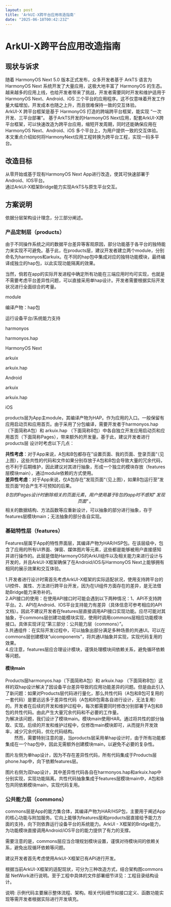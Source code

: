 ```yaml
---
layout: post
title: 'ArkUI-X跨平台应用改造指南'
date: "2025-06-18T00:42:23Z"
---
```

ArkUI-X跨平台应用改造指南
================

现状与诉求
-----

随着 HarmonyOS Next 5.0 版本正式发布，众多开发者基于 ArkTS 语言为 HarmonyOS Next 系统开发了大量应用，这极大地丰富了 HarmonyOS 的生态。越来越多的应用上线，也给开发者带来了挑战，开发者需要同时开发和维护适用于 HarmonyOS Next、Android、iOS 三个平台的应用程序。这不仅意味着开发工作量大幅增加，开发成本也随之上升，而且很难保持一致的交互体验。  
ArkUI-X 跨平台框架是基于 HarmonyOS 打造的跨端跨平台框架，能实现 “一次开发、三平台部署”。 基于ArkTS开发的HarmonyOS Next应用，配套ArkUI-X跨平台框架，可以快速改造为跨平台应用，缩短开发周期，同时还能确保应用在 HarmonyOS Next、Android、iOS 多个平台上，为用户提供一致的交互体验。  
本文重点介绍如何将HarmonyNext应用工程转换为跨平台工程，实现一码多平台。

改造目标
----

从零开始或基于现有HarmonyOS Next App进行改造，使其可快速部署于Android、IOS平台。  
通过ArkUI-X框架Bridge能力实现ArkTS与原生平台交互。

方案说明
----

依据分层架构设计理念，分三部分阐述。

### 产品定制层（products）

由于不同操作系统之间的数据平台差异等客观原因，部分功能基于各平台的独特能力来实现不可避免。基于此，在products层，建议开发者建立两个module，分别命名为harmonyos和arkuix。在不同的hap包中集成对应的独特功能模块，最终编译成独立的hap包，以此实现功能隔离的效果。

当然，倘若在app的实际开发进程中确定所有功能在三端应用时均可实现，也就是不需要考虑平台差异性问题，可以直接采用单hap设计。开发者需要根据实际开发状况进行全面综合的考量。

module

编译产物：hap包

运行设备平台/系统能力支持

harmonyos

harmonyos.hap

HarmonyOS Next

arkuix

arkuix.hap

Android

arkuix

arkuix.hap

iOS

products层为App主module，其编译产物为HAP。作为应用的入口。一般保留有应用启动页和应用首页。由于采用了分包编译，需要开发者于harmonyos.hap（下面简称A包）和 arkuix.hap （下面简称B包）中各自独立开发应用启动页和应用首页（下面简称Pages），带来额外的开发量。基于此，建议开发者进行 products层 设计时考虑以下几点：

**共性考虑**：对于App来说，A包和B包都存在”设置页面、我的页面、登录页面“（见上图），这些共性的代码和文件如果分别存放于A包和B包会导致大量的冗余代码，也不利于后期维护，因此建议对其进行抽象，形成一个独立的模块存放（features层模块main），通过module依赖的方式使用。  
**差异性考虑**：对于App来说，仅A包存在”发现页面“（见上图），如果B包运行至”发现页面“时会产生不可预知的后果。  
$$ B包的Pages设计时删除相关的页面元素，用户使用基于B包的app时不感知”发现页面“。  
$$ 相关的数据结构、方法函数等应重新设计，可以抽象的部分进行抽象，存于features层模块main；无法抽象的部分各自实现。

### 基础特性层（features）

Features层属于App的特性界面层，其编译产物为HAR/HSP包。在该层级中，包含了应用的所有UI界面、弹窗、媒体图片等元素，这些都是能够被用户直接感知并进行操作的。此层是借助HarmonyOS的ArkUI组件以及相关能力来进行设计与开发的，并且ArkUI-X框架确保了在Android/iOS与HarmonyOS Next上能够拥有相同的展示效果和交互体验。

1.开发者进行设计时需首先考虑ArkUI-X框架的实际适配状况，使用支持跨平台的UI控件、属性、方法进行跨平台开发，因为在UI组件方面存在的差异，是无法借助Bridge能力来弥补的。  
2.API接口的使用：在使用API接口时可能会遇到以下两种情况：1、API不支持跨平台。2、API在Android、IOS平台支持能力有差异（具体信息可参考相应的API文档）。因此不建议开发者在features层直接调用API接口实现功能。应尽可能对其抽象，于commons层创建功能模块实现，使用时调用commons层相应功能模块接口。具体实现详见“第三部分：公共能力层（commons）”。  
3.共通组件：在实际开发过程中，可以抽象出部分满足多种场景的共通UI。可以在commons层创建模块“uicomponents”，将共通UI抽象并实现，实现代码复用的效果。  
4.应注意，features层应合理设计模块，谨慎处理模块间依赖关系，避免循环依赖等问题。

#### 模块main

Products层harmonyos.hap（下面简称A包）和 arkuix.hap （下面简称B包）这样的双hap设计解决了因设备平台差异导致的应用功能差异的问题。但是由此引入了新问题：如果对Products层代码进行量化，那么共性代码（A包和B包可复用的一套代码）是要远远多于差异性代码（A包和B包需各自进行设计，无法复用）的。开发者在后续的开发和维护过程中，每次都需要同时修改分别部署于A包和B包的共性代码。由此产生大量冗余代码和不必要的工作量。  
为解决该问题，我们设计了模块main。模块main使用HAR。通过将共性的部分抽取、实现。后续的开发和维护过程中，仅修改main模块即可，从而提升开发效率，减少冗余代码，优化代码结构。  
  然而，需要特别注意的是，当products层采用单hap设计时，由于所有功能都集成在一个hap包中，因此无需额外创建模块main，以避免不必要的复杂性。  

图片左侧为单hap设计，因为不存在差异性代码，所有代码集成于Products层phone.hap中，向下依赖features层。

图片右侧为双hap设计，其中差异性代码各自在harmonyos.hap和arkuix.hap中分别实现，实现功能隔离。共性代码抽象集成于features层模块main中，A包和B包共同依赖模块main，实现代码复用。

### 公共能力层（commons）

commons层是App的能力集合体，其编译产物为HAR/HSP包，主要用于阐述App的核心功能与附加服务。它向上能够为features层和products层直接给予能力方面的支持，向下则依靠运行设备平台的系统能力。ArkUI - X框架的Bridge能力，为功能模块直接调用Android/iOS平台的能力提供了有力的支撑。

需要注意的是，commons层应当合理规划模块设置，谨慎对待模块间的依赖关系，避免出现循环依赖等问题。

建议开发者首先考虑使用ArkUI-X框架已有API进行开发。

根据当前ArkUI-X框架的适配现状，可分为三种改造方式，结合架构图commons层 NetWork进行说明。至于工程中具体的文件部署细节详见：工程目录结构设计。

说明: 示例代码主要展示整体流程、架构。相关代码细节如接口定义、函数功能实现等需开发者根据实际进行开发填充。
